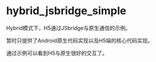 # hybrid_jsbridge_simple
Hybrid模式下，H5通过JSbridge与原生通信的示例。

暂时只提供了Android原生代码实现以及H5端的核心代码实现。

通过示例可以看到H5与原生很好的交互了。

